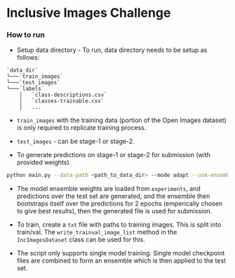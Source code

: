 # Inclusive Images Challenge


### How to run

* Setup data directory - To run, data directory needs to be setup as follows:

```
`data_dir` 
└───`train_images`
└───`test_images`
└───`labels`
    │   `class-descriptions.csv`
    │   `classes-trainable.csv`
    │   ...
```

* `train_images` with the training data (portion of the Open Images dataset)
is only required to replicate training process.

* `test_images` - can be stage-1 or stage-2.

* To generate predictions on stage-1 or stage-2 for submission (with provided weights)


```bash
python main.py --data-path <path_to_data_dir> --mode adapt --use-ensemble true --n-models 5
```

* The model ensemble weights are loaded from `experiments`, and predictions over the test
set are generated, and the ensemble then bootstraps itself over the predictions for 2 epochs
(emperically chosen to give best results), then the generated file is used for submission.

* To train, create a `txt` file with paths to training images. This is split into train/val.
The `write_trainval_image_list` method in the `IncImagesDataset` class can be used for this.

* The script only supports single model training. Single model checkpoint files are combined to
form an ensemble which is then applied to the test set.
